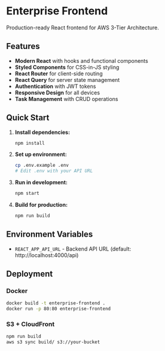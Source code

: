 # Enterprise Frontend

Production-ready React frontend for AWS 3-Tier Architecture.

## Features

- **Modern React** with hooks and functional components
- **Styled Components** for CSS-in-JS styling
- **React Router** for client-side routing
- **React Query** for server state management
- **Authentication** with JWT tokens
- **Responsive Design** for all devices
- **Task Management** with CRUD operations

## Quick Start

1. **Install dependencies:**
   ```bash
   npm install
   ```

2. **Set up environment:**
   ```bash
   cp .env.example .env
   # Edit .env with your API URL
   ```

3. **Run in development:**
   ```bash
   npm start
   ```

4. **Build for production:**
   ```bash
   npm run build
   ```

## Environment Variables

- `REACT_APP_API_URL` - Backend API URL (default: http://localhost:4000/api)

## Deployment

### Docker

```bash
docker build -t enterprise-frontend .
docker run -p 80:80 enterprise-frontend
```

### S3 + CloudFront

```bash
npm run build
aws s3 sync build/ s3://your-bucket
```